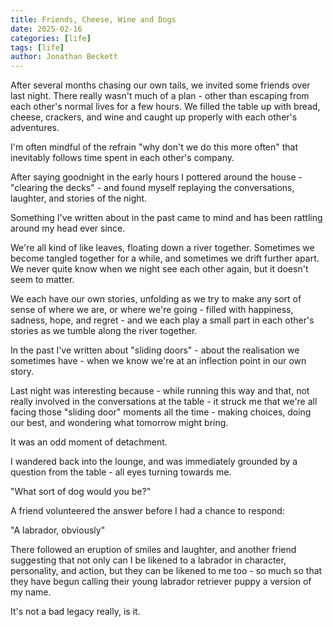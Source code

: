 ```yaml
---
title: Friends, Cheese, Wine and Dogs
date: 2025-02-16
categories: [life]
tags: [life]
author: Jonathan Beckett
---
```


After several months chasing our own tails, we invited some friends over last night. There really wasn't much of a plan - other than escaping from each other's normal lives for a few hours. We filled the table up with bread, cheese, crackers, and wine and caught up properly with each other's adventures.

I'm often mindful of the refrain "why don't we do this more often" that inevitably follows time spent in each other's company.

After saying goodnight in the early hours I pottered around the house - "clearing the decks" - and found myself replaying the conversations, laughter, and stories of the night.

Something I've written about in the past came to mind and has been rattling around my head ever since.

We're all kind of like leaves, floating down a river together. Sometimes we become tangled together for a while, and sometimes we drift further apart. We never quite know when we night see each other again, but it doesn't seem to matter.

We each have our own stories, unfolding as we try to make any sort of sense of where we are, or where we're going - filled with happiness, sadness, hope, and regret - and we each play a small part in each other's stories as we tumble along the river together.

In the past I've written about "sliding doors" - about the realisation we sometimes have - when we know we're at an inflection point in our own story.

Last night was interesting because - while running this way and that, not really involved in the conversations at the table - it struck me that we're all facing those "sliding door" moments all the time - making choices, doing our best, and wondering what tomorrow might bring.

It was an odd moment of detachment.

I wandered back into the lounge, and was immediately grounded by a question from the table - all eyes turning towards me.

"What sort of dog would you be?"

A friend volunteered the answer before I had a chance to respond:

"A labrador, obviously"

There followed an eruption of smiles and laughter, and another friend suggesting that not only can I be likened to a labrador in character, personality, and action, but they can be likened to me too - so much so that they have begun calling their young labrador retriever puppy a version of my name.

It's not a bad legacy really, is it.